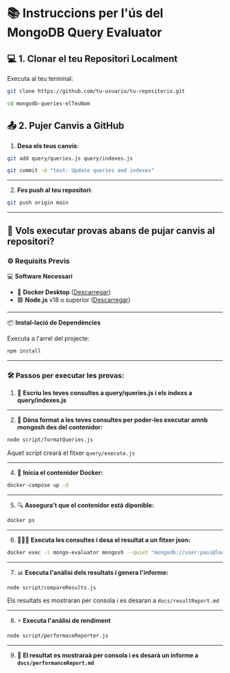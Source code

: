 # **📚 Instruccions per  l'ús del MongoDB Query Evaluator**

## **💻 1. Clonar el teu Repositori Localment**
Executa al teu terminal:

```bash
git clone https://github.com/tu-usuario/tu-repositorio.git

cd mongodb-queries-elTeuNom
```

## **📤 2. Pujer Canvis a GitHub**
1. **Desa els teus canvis**:

```bash
git add query/queries.js query/indexes.js

git commit -m "test: Update queries and indexes"
```
----
2. **Fes push al teu repositori**:

```bash
git push origin main
```
----
## **🧪 Vols executar provas abans de pujar canvis al repositori?** 

### ⚙️ Requisits Previs

💻 **Software Necessari**
- 🐳 **Docker Desktop** ([Descarregar](https://www.docker.com/products/docker-desktop))
- 🟩 **Node.js** v18 o superior ([Descarregar](https://nodejs.org/))
---

📦 **Instal-lació de Dependències** 

Executa a l'arrel del projecte:
```bash
npm install
```
----
### 🛠️ Passos per executar les provas:

1. 📝 **Escriu les teves consultes a query/queries.js i els índexs a query/indexes.js**
---

2. 🧹 **Dóna format a les teves consultes per poder-les executar amnb mongosh des del contenidor:**

```bash
node script/formatQueries.js
```
Aquet script crearà el fitxer `query/execute.js`

---

4. 🚀 **Inicia el contenidor Docker:**

```bash
docker-compose up -d
```
---

5. 🔍 **Assegura't que el contenidor està diponible:**

```bash
docker ps
```
---

6. 👨🏻‍💻 **Executa les consultes i desa el resultat a un fitxer json:**

```bash
docker exec -i mongo-evaluator mongosh --quiet "mongodb://user:pass@localhost:27017/nyc?authSource=admin" query/execute.js > result/myResult.json
```
---

7. 📊 **Executa l'anàlisi dels resultats i genera l'informe:**

```bash
node script/compareResults.js
```
Els resultats es mostraran per consola i es desaran a `docs/resultReport.md`

---

8. ⚡ **Executa l'anàlisi de rendiment**

```bash
node script/performaceReporter.js
```
---

9. 📁 **El resultat es mostraraà per consola i es desarà un informe a `docs/performanceReport.md`**
